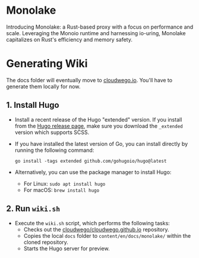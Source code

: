 # Monolake

Introducing Monolake: a Rust-based proxy with a focus on performance and scale. Leveraging the Monoio runtime and harnessing io-uring, Monolake capitalizes on Rust's efficiency and memory safety.

# Generating Wiki

The docs folder will eventually move to [cloudwego.io](https://www.cloudwego.io/). You'll have to generate them locally for now.

## 1. Install Hugo

- Install a recent release of the Hugo "extended" version. If you install from the [Hugo release page](https://github.com/gohugoio/hugo/releases), make sure you download the `_extended` version which supports SCSS.

- If you have installed the latest version of Go, you can install directly by running the following command:
  ```
  go install -tags extended github.com/gohugoio/hugo@latest
  ```

- Alternatively, you can use the package manager to install Hugo:
  - For Linux: `sudo apt install hugo`
  - For macOS: `brew install hugo`

## 2. Run `wiki.sh`

- Execute the `wiki.sh` script, which performs the following tasks:
  - Checks out the [cloudwego/cloudwego.github.io](https://github.com/cloudwego/cloudwego.github.io) repository.
  - Copies the local `docs` folder to `content/en/docs/monolake/` within the cloned repository.
  - Starts the Hugo server for preview.